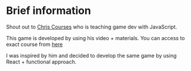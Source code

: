 # Brief information

Shout out to [Chris Courses](https://www.youtube.com/@ChrisCourses) who is teaching game dev with JavaScript.

This game is developed by using his video + materials. You can access to exact course from [here](https://www.youtube.com/watch?v=yP5DKzriqXA&ab_channel=ChrisCourses)

I was inspired by him and decided to develop the same game by using React + functional approach.
